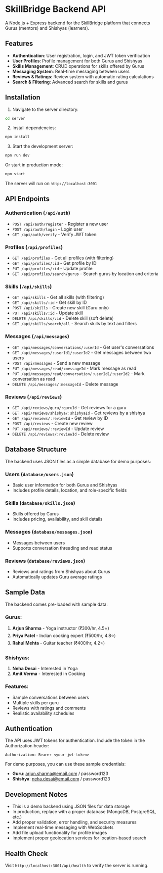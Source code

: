# SkillBridge Backend API

A Node.js + Express backend for the SkillBridge platform that connects Gurus (mentors) and Shishyas (learners).

## Features

- **Authentication**: User registration, login, and JWT token verification
- **User Profiles**: Profile management for both Gurus and Shishyas
- **Skills Management**: CRUD operations for skills offered by Gurus
- **Messaging System**: Real-time messaging between users
- **Reviews & Ratings**: Review system with automatic rating calculations
- **Search & Filtering**: Advanced search for skills and gurus

## Installation

1. Navigate to the server directory:
```bash
cd server
```

2. Install dependencies:
```bash
npm install
```

3. Start the development server:
```bash
npm run dev
```

Or start in production mode:
```bash
npm start
```

The server will run on `http://localhost:3001`

## API Endpoints

### Authentication (`/api/auth`)
- `POST /api/auth/register` - Register a new user
- `POST /api/auth/login` - Login user
- `GET /api/auth/verify` - Verify JWT token

### Profiles (`/api/profiles`)
- `GET /api/profiles` - Get all profiles (with filtering)
- `GET /api/profiles/:id` - Get profile by ID
- `PUT /api/profiles/:id` - Update profile
- `GET /api/profiles/search/gurus` - Search gurus by location and criteria

### Skills (`/api/skills`)
- `GET /api/skills` - Get all skills (with filtering)
- `GET /api/skills/:id` - Get skill by ID
- `POST /api/skills` - Create new skill (Guru only)
- `PUT /api/skills/:id` - Update skill
- `DELETE /api/skills/:id` - Delete skill (soft delete)
- `GET /api/skills/search/all` - Search skills by text and filters

### Messages (`/api/messages`)
- `GET /api/messages/conversations/:userId` - Get user's conversations
- `GET /api/messages/:userId1/:userId2` - Get messages between two users
- `POST /api/messages` - Send a new message
- `PUT /api/messages/read/:messageId` - Mark message as read
- `PUT /api/messages/read/conversation/:userId1/:userId2` - Mark conversation as read
- `DELETE /api/messages/:messageId` - Delete message

### Reviews (`/api/reviews`)
- `GET /api/reviews/guru/:guruId` - Get reviews for a guru
- `GET /api/reviews/shishya/:shishyaId` - Get reviews by a shishya
- `GET /api/reviews/:reviewId` - Get review by ID
- `POST /api/reviews` - Create new review
- `PUT /api/reviews/:reviewId` - Update review
- `DELETE /api/reviews/:reviewId` - Delete review

## Database Structure

The backend uses JSON files as a simple database for demo purposes:

### Users (`database/users.json`)
- Basic user information for both Gurus and Shishyas
- Includes profile details, location, and role-specific fields

### Skills (`database/skills.json`)
- Skills offered by Gurus
- Includes pricing, availability, and skill details

### Messages (`database/messages.json`)
- Messages between users
- Supports conversation threading and read status

### Reviews (`database/reviews.json`)
- Reviews and ratings from Shishyas about Gurus
- Automatically updates Guru average ratings

## Sample Data

The backend comes pre-loaded with sample data:

### Gurus:
1. **Arjun Sharma** - Yoga instructor (₹300/hr, 4.5⭐)
2. **Priya Patel** - Indian cooking expert (₹500/hr, 4.8⭐)
3. **Rahul Mehta** - Guitar teacher (₹400/hr, 4.2⭐)

### Shishyas:
1. **Neha Desai** - Interested in Yoga
2. **Amit Verma** - Interested in Cooking

### Features:
- Sample conversations between users
- Multiple skills per guru
- Reviews with ratings and comments
- Realistic availability schedules

## Authentication

The API uses JWT tokens for authentication. Include the token in the Authorization header:

```
Authorization: Bearer <your-jwt-token>
```

For demo purposes, you can use these sample credentials:
- **Guru**: arjun.sharma@email.com / password123
- **Shishya**: neha.desai@email.com / password123

## Development Notes

- This is a demo backend using JSON files for data storage
- In production, replace with a proper database (MongoDB, PostgreSQL, etc.)
- Add proper validation, error handling, and security measures
- Implement real-time messaging with WebSockets
- Add file upload functionality for profile images
- Implement proper geolocation services for location-based search

## Health Check

Visit `http://localhost:3001/api/health` to verify the server is running.